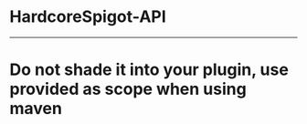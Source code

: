 # HardcoreSpigot-API

***
# Do not shade it into your plugin, use provided as scope when using maven

